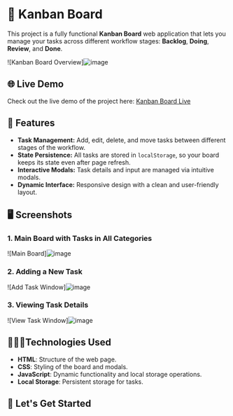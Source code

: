 # 📝 Kanban Board

This project is a fully functional **Kanban Board** web application that lets you manage your tasks across different workflow stages: **Backlog**, **Doing**, **Review**, and **Done**.

![Kanban Board Overview]![image](https://github.com/user-attachments/assets/371a2bc1-bccf-4c02-b293-e664f0c1c320)

## 🌐 Live Demo

Check out the live demo of the project here: [Kanban Board Live](https://66c46392603491f3ced4ee29--idyllic-gecko-be7b0c.netlify.app)

## 🌟 Features

- **Task Management:** Add, edit, delete, and move tasks between different stages of the workflow.
- **State Persistence:** All tasks are stored in `localStorage`, so your board keeps its state even after page refresh.
- **Interactive Modals:** Task details and input are managed via intuitive modals.
- **Dynamic Interface:** Responsive design with a clean and user-friendly layout.

## 🖥️ Screenshots

### 1. Main Board with Tasks in All Categories
![Main Board]![image](https://github.com/user-attachments/assets/42084ae5-8e68-4654-94bf-974ac6044d44)

### 2. Adding a New Task
![Add Task Window]![image](https://github.com/user-attachments/assets/a10a7391-9328-4664-a233-e39a6b074da3)

### 3. Viewing Task Details
![View Task Window]![image](https://github.com/user-attachments/assets/93060183-3cf0-4d83-856c-4d7c0876559e)


## 🧑🏻‍💻Technologies Used

- **HTML**: Structure of the web page.
- **CSS**: Styling of the board and modals.
- **JavaScript**: Dynamic functionality and local storage operations.
- **Local Storage**: Persistent storage for tasks.


## 🚀 Let's Get Started

